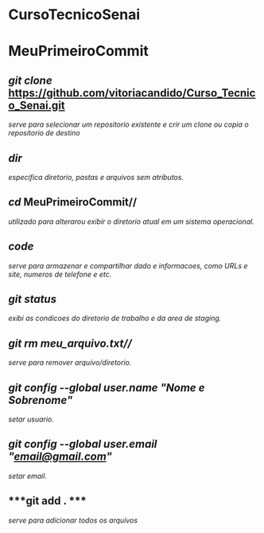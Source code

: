 # CursoTecnicoSenai
# MeuPrimeiroCommit
## ***git clone*** https://github.com/vitoriacandido/Curso_Tecnico_Senai.git
_serve para selecionar um repositorio existente e crir um clone ou copia o repositorio de destino_
## ***dir***  
 _especifica diretorio, pastas e arquivos sem atributos._
## ***cd*** MeuPrimeiroCommit//  
_utilizado para alterarou exibir o diretorio atual em um sistema operacional._
## ***code***
_serve para armazenar e compartilhar dado e informacoes, como URLs e site, numeros de telefone e etc._
## ***git status***
_exibi as condicoes do diretorio de trabalho e da area de staging._
## ***git rm meu_arquivo.txt//***
_serve para remover arquivo/diretorio._
## ***git config --global user.name "Nome e Sobrenome"***
_setar usuario._
## ***git config --global user.email "email@gmail.com"***
_setar email._
## ***git add . ***
_serve para adicionar todos os arquivos_
